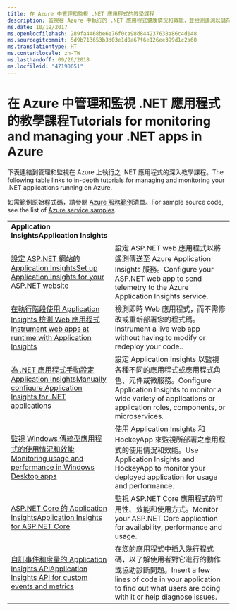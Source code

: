 ```yaml
---
title: 在 Azure 中管理和監視 .NET 應用程式的教學課程
description: 監視在 Azure 中執行的 .NET 應用程式健康情況和效能，並檢測遙測以儲存使用者如何使用應用程式的相關資訊。
ms.date: 10/19/2017
ms.openlocfilehash: 289fa4468be6e76f0ca98d844237638a86c4d148
ms.sourcegitcommit: 5d9b713653b3d03e1d0a67f6e126ee399d1c2a60
ms.translationtype: HT
ms.contentlocale: zh-TW
ms.lasthandoff: 09/26/2018
ms.locfileid: "47190651"
---
```

# <a name="tutorials-for-monitoring-and-managing-your-net-apps-in-azure"></a><span data-ttu-id="406fa-103">在 Azure 中管理和監視 .NET 應用程式的教學課程</span><span class="sxs-lookup"><span data-stu-id="406fa-103">Tutorials for monitoring and managing your .NET apps in Azure</span></span>

<span data-ttu-id="406fa-104">下表連結到管理和監視在 Azure 上執行之 .NET 應用程式的深入教學課程。</span><span class="sxs-lookup"><span data-stu-id="406fa-104">The following table links to in-depth tutorials for managing and monitoring your .NET applications running on Azure.</span></span> 

<span data-ttu-id="406fa-105">如需範例原始程式碼，請參閱 [Azure 服務範例](https://azure.microsoft.com/resources/samples/?platform=dotnet)清單。</span><span class="sxs-lookup"><span data-stu-id="406fa-105">For sample source code, see the list of [Azure service samples](https://azure.microsoft.com/resources/samples/?platform=dotnet).</span></span>

| | |
|---|---|
| <span data-ttu-id="406fa-106">**Application Insights**</span><span class="sxs-lookup"><span data-stu-id="406fa-106">**Application Insights**</span></span> ||
| <span data-ttu-id="406fa-107">[設定 ASP.NET 網站的 Application Insights][1]</span><span class="sxs-lookup"><span data-stu-id="406fa-107">[Set up Application Insights for your ASP.NET website][1]</span></span> | <span data-ttu-id="406fa-108">設定 ASP.NET web 應用程式以將遙測傳送至 Azure Application Insights 服務。</span><span class="sxs-lookup"><span data-stu-id="406fa-108">Configure your ASP.NET web app to send telemetry to the Azure Application Insights service.</span></span> | 
| <span data-ttu-id="406fa-109">[在執行階段使用 Application Insights 檢測 Web 應用程式][2]</span><span class="sxs-lookup"><span data-stu-id="406fa-109">[Instrument web apps at runtime with Application Insights][2]</span></span> | <span data-ttu-id="406fa-110">檢測即時 Web 應用程式，而不需修改或重新部署您的程式碼。</span><span class="sxs-lookup"><span data-stu-id="406fa-110">Instrument a live web app without having to modify or redeploy your code..</span></span> | 
| <span data-ttu-id="406fa-111">[為 .NET 應用程式手動設定 Application Insights][3]</span><span class="sxs-lookup"><span data-stu-id="406fa-111">[Manually configure Application Insights for .NET applications][3]</span></span> | <span data-ttu-id="406fa-112">設定 Application Insights 以監視各種不同的應用程式或應用程式角色、元件或微服務。</span><span class="sxs-lookup"><span data-stu-id="406fa-112">Configure Application Insights to monitor a wide variety of applications or application roles, components, or microservices.</span></span> | 
| <span data-ttu-id="406fa-113">[監視 Windows 傳統型應用程式的使用情況和效能][4]</span><span class="sxs-lookup"><span data-stu-id="406fa-113">[Monitoring usage and performance in Windows Desktop apps][4]</span></span> | <span data-ttu-id="406fa-114">使用 Application Insights 和 HockeyApp 來監視所部署之應用程式的使用情況和效能。</span><span class="sxs-lookup"><span data-stu-id="406fa-114">Use Application Insights and HockeyApp to monitor your deployed application for usage and performance.</span></span> | 
| <span data-ttu-id="406fa-115">[ASP.NET Core 的 Application Insights][5]</span><span class="sxs-lookup"><span data-stu-id="406fa-115">[Application Insights for ASP.NET Core][5]</span></span> | <span data-ttu-id="406fa-116">監視 ASP.NET Core 應用程式的可用性、效能和使用方式。</span><span class="sxs-lookup"><span data-stu-id="406fa-116">Monitor your ASP.NET Core application for availability, performance and usage.</span></span> | 
| <span data-ttu-id="406fa-117">[自訂事件和度量的 Application Insights API][6]</span><span class="sxs-lookup"><span data-stu-id="406fa-117">[Application Insights API for custom events and metrics][6]</span></span> | <span data-ttu-id="406fa-118">在您的應用程式中插入幾行程式碼，以了解使用者對它進行的動作或協助診斷問題。</span><span class="sxs-lookup"><span data-stu-id="406fa-118">Insert a few lines of code in your application to find out what users are doing with it or help diagnose issues.</span></span> | 


[1]: /azure/application-insights/app-insights-asp-net
[2]: /azure/application-insights/app-insights-monitor-performance-live-website-now
[3]: /azure/application-insights/app-insights-windows-services
[4]: /azure/application-insights/app-insights-windows-desktop
[5]: /azure/application-insights/app-insights-asp-net-core
[6]: /azure/application-insights/app-insights-api-custom-events-metrics
